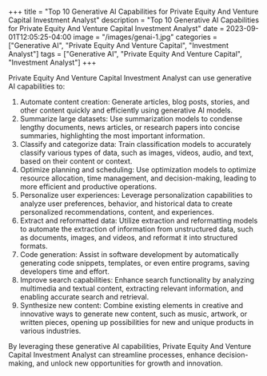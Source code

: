 +++
title = "Top 10 Generative AI Capabilities for Private Equity And Venture Capital Investment Analyst"
description = "Top 10 Generative AI Capabilities for Private Equity And Venture Capital Investment Analyst"
date = 2023-09-01T12:05:25-04:00
image = "/images/genai-1.jpg"
categories = ["Generative AI", "Private Equity And Venture Capital", "Investment Analyst"]
tags = ["Generative AI", "Private Equity And Venture Capital", "Investment Analyst"]
+++

Private Equity And Venture Capital Investment Analyst can use generative AI capabilities to:

1. Automate content creation: Generate articles, blog posts, stories, and other content quickly and efficiently using generative AI models.
2. Summarize large datasets: Use summarization models to condense lengthy documents, news articles, or research papers into concise summaries, highlighting the most important information.
3. Classify and categorize data: Train classification models to accurately classify various types of data, such as images, videos, audio, and text, based on their content or context.
4. Optimize planning and scheduling: Use optimization models to optimize resource allocation, time management, and decision-making, leading to more efficient and productive operations.
5. Personalize user experiences: Leverage personalization capabilities to analyze user preferences, behavior, and historical data to create personalized recommendations, content, and experiences.
6. Extract and reformatted data: Utilize extraction and reformatting models to automate the extraction of information from unstructured data, such as documents, images, and videos, and reformat it into structured formats.
7. Code generation: Assist in software development by automatically generating code snippets, templates, or even entire programs, saving developers time and effort.
8. Improve search capabilities: Enhance search functionality by analyzing multimedia and textual content, extracting relevant information, and enabling accurate search and retrieval.
9. Synthesize new content: Combine existing elements in creative and innovative ways to generate new content, such as music, artwork, or written pieces, opening up possibilities for new and unique products in various industries.

By leveraging these generative AI capabilities, Private Equity And Venture Capital Investment Analyst can streamline processes, enhance decision-making, and unlock new opportunities for growth and innovation.